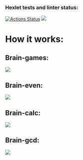 ### Hexlet tests and linter status:

[![Actions Status](https://github.com/SspablosS/frontend-project-44/actions/workflows/hexlet-check.yml/badge.svg)](https://github.com/SspablosS/frontend-project-44/actions)
<a href="https://codeclimate.com/github/SspablosS/frontend-project-44/maintainability"><img src="https://api.codeclimate.com/v1/badges/6f3960fe747e0f5bf51d/maintainability" /></a>

<h1 align="left">How it works:</h1>
<h2 align="left">Brain-games:</h2>
<a href="https://asciinema.org/a/9V43CESSXNsoNEYcaR5YE2lLp" target="_blank"><img src="https://asciinema.org/a/9V43CESSXNsoNEYcaR5YE2lLp.svg" /></a>
<h2 align="left">Brain-even:</h2>
<a href="https://asciinema.org/a/7bqeWPd4LrXKqiaAgVRynlDNL" target="_blank"><img src="https://asciinema.org/a/7bqeWPd4LrXKqiaAgVRynlDNL.svg" /></a>
<h2 align="left">Brain-calc:</h2>
<a href="https://asciinema.org/a/h7WMpDW2Fw1B42ypLv0Ztyrzz" target="_blank"><img src="https://asciinema.org/a/h7WMpDW2Fw1B42ypLv0Ztyrzz.svg" /></a>
<h2 align="left">Brain-gcd:</h2>
<a href="https://asciinema.org/a/poF0iwfB6UsNVtMP7kYzNri6M" target="_blank"><img src="https://asciinema.org/a/poF0iwfB6UsNVtMP7kYzNri6M.svg" /></a>
